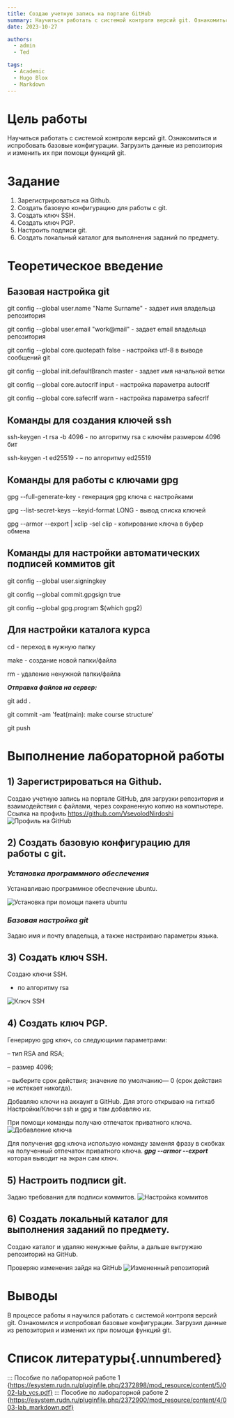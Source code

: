 ```yaml
---
title: Создаю учетную запись на портале GitHub
summary: Научиться работать с системой контроля версий git. Ознакомиться и испробовать базовые конфигурации. Загрузить данные из репозитория и изменить их при помощи функций git.
date: 2023-10-27

authors:
  - admin
  - Ted

tags:
  - Academic
  - Hugo Blox
  - Markdown
---
```


# Цель работы

Научиться работать с системой контроля версий git. Ознакомиться и испробовать базовые конфигурации. Загрузить данные из репозитория и изменить их при помощи функций git.

# Задание

1) Зарегистрироваться на Github.
2) Создать базовую конфигурацию для работы с git.
3) Создать ключ SSH.
4) Создать ключ PGP.
5) Настроить подписи git.
6) Создать локальный каталог для выполнения заданий по предмету.

# Теоретическое введение

## Базовая настройка git

git config --global user.name "Name Surname" - задает имя владельца репозитория

git config --global user.email "work@mail" - задает email владельца репозитория

git config --global core.quotepath false - настройка utf-8 в выводе сообщений git

git config --global init.defaultBranch master - задает имя начальной ветки

git config --global core.autocrlf input - настройка параметра autocrlf

git config --global core.safecrlf warn - настройка параметра safecrlf

## Команды для создания ключей ssh

ssh-keygen -t rsa -b 4096 - по алгоритму rsa с ключём размером 4096 бит

ssh-keygen -t ed25519 - – по алгоритму ed25519

## Команды для работы с ключами gpg

gpg --full-generate-key - генерация gpg ключа с настройками

gpg --list-secret-keys --keyid-format LONG - вывод списка ключей

gpg --armor --export <PGP Fingerprint> | xclip -sel clip - копирование ключа в буфер обмена

## Команды для настройки автоматических подписей коммитов git

git config --global user.signingkey <PGP Fingerprint>

git config --global commit.gpgsign true

git config --global gpg.program $(which gpg2)

## Для настройки каталога курса

cd - переход в нужную папку

make - создание новой папки/файла

rm - удаление ненужной папки/файла

***Отправка файлов на сервер:***

git add .

git commit -am 'feat(main): make course structure'

git push


# Выполнение лабораторной работы

## 1) Зарегистрироваться на Github.

Создаю учетную запись на портале GitHub, для загрузки репозитория и взаимодействия с файлами, через сохраненную копию на компьютере. Ссылка на профиль https://github.com/VsevolodNirdoshi
![Профиль на GitHub](/photo1.png)

## 2) Создать базовую конфигурацию для работы с git.

### ***Установка программного обеспечения***

Устанавливаю программное обеспечение ubuntu.

![Установка при помощи пакета ubuntu](/config1.png)



### ***Базовая настройка git***

Задаю имя и почту владельца, а также настраиваю параметры языка.


## 3) Создать ключ SSH.

Создаю ключи SSH.
- по алгоритму rsa

![Ключ SSH](/photo3.PNG)



## 4) Создать ключ PGP.

Генерирую gpg ключ, со следующими параметрами:

– тип RSA and RSA;

– размер 4096;

– выберите срок действия; значение по умолчанию— 0 (срок действия не истекает
никогда).


Добавляю ключи на аккаунт в GitHub. Для этого открываю на гитхаб Настройки/Ключи ssh и gpg и там добавляю их.

При помощи команды получаю отпечаток приватного ключа.
![Добавление ключа](/photo7.PNG)

Для получения gpg ключа использую команду заменяя фразу в скобках на полученный отпечаток приватного ключа.
***gpg --armor --export <PGP Fingerprint>***
которая выводит на экран сам ключ.

## 5) Настроить подписи git.

Задаю требования для подписи коммитов.
![Настройка коммитов](/photo9.PNG)

## 6) Создать локальный каталог для выполнения заданий по предмету.

Создаю каталог и удаляю ненужные файлы, а дальше выгружаю репозиторий на GitHub.

Проверяю изменения зайдя на GitHub
![Измененный репозиторий](/photo10.png)
# Выводы

В процессе работы я научился работать с системой контроля версий git. Ознакомился и испробовал базовые конфигурации. Загрузил данные из репозитория и изменил их при помощи функций git.

# Список литературы{.unnumbered}

::: Пособие по лабораторной работе 1 {https://esystem.rudn.ru/pluginfile.php/2372898/mod_resource/content/5/002-lab_vcs.pdf}
::: Пособие по лабораторной работе 2 {https://esystem.rudn.ru/pluginfile.php/2372900/mod_resource/content/4/003-lab_markdown.pdf}
